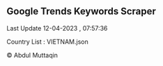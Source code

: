 

## Google Trends Keywords Scraper 
 
Last Update 12-04-2023 , 07:57:36

Country List :
VIETNAM.json



© Abdul Muttaqin 
